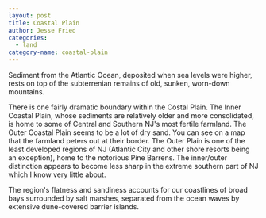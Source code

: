 ```yaml
---
layout: post
title: Coastal Plain
author: Jesse Fried
categories:
  - land
category-name: coastal-plain
---
```


Sediment from the Atlantic Ocean, deposited when sea levels were higher, rests on top of the subterrenian remains of old, sunken, worn-down mountains.

There is one fairly dramatic boundary within the Costal Plain. The Inner Coastal Plain, whose sediments are relatively older and more consolidated, is home to some of Central and Southern NJ's most fertile farmland. The Outer Coastal Plain seems to be a lot of dry sand. You can see on a map that the farmland peters out at their border. The Outer Plain is one of the least developed regions of NJ (Atlantic City and other shore resorts being an exception), home to the notorious Pine Barrens. The inner/outer distinction appears to become less sharp in the extreme southern part of NJ which I know very little about.

The region's flatness and sandiness accounts for our coastlines of broad bays surrounded by salt marshes, separated from the ocean waves by extensive dune-covered barrier islands.
